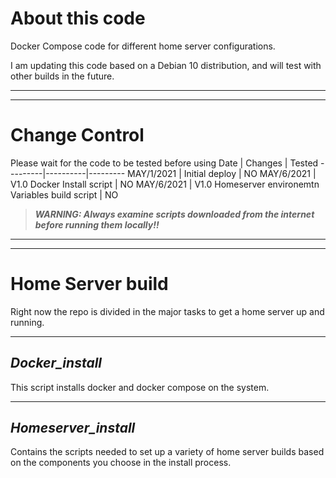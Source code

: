 # **About this code**

Docker Compose code for different home server configurations.

I am updating this code based on a Debian 10 distribution, and will test with other builds in the future.

---
---

# Change Control
Please wait for the code to be tested before using
Date | Changes | Tested
---------|----------|---------
 MAY/1/2021 | Initial deploy | NO
 MAY/6/2021 | V1.0 Docker Install script | NO
 MAY/6/2021 | V1.0 Homeserver environemtn Variables build script | NO

> **_WARNING: Always examine scripts downloaded from the internet before running them locally!!_**
> 
---
---
# **Home Server build**
Right now the repo is divided in the major tasks to get a home server up and running.

---
## _**Docker_install**_
This script installs docker and docker compose on the system.

---
## _**Homeserver_install**_
Contains the scripts needed to set up a variety of home server builds based on the components you choose in the install process. 




